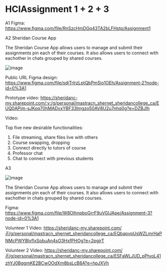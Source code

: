# HCIAssignment 1 + 2 + 3
A1
Figma: https://www.figma.com/file/RnSzcHmDGq43TA2bLFHstp/Assignment1

A2
Sheridan Course App

The Sheridan Course App allows users to manage and submit their assignments pin each of their courses. 
It also allows users to connect with eachother in chats grouped by shared courses.

![image](https://user-images.githubusercontent.com/38020285/155867151-f7d70bfe-72a4-4284-884e-9f2eb96c8f76.png)

Public URL Figma design: https://www.figma.com/file/sdjTrlrzLptQbPmSio1OEh/Assignment-2?node-id=0%3A1

Prototype video: https://sheridanc-my.sharepoint.com/:v:/g/personal/mastracn_shernet_sheridancollege_ca/EUQ0APim-sJKoq70hMADvxYBF33Imgzo50AV8U2u7nhq0g?e=DZBJIh

Video: 

Top five new desirable functionalities: 
1. File streaming, share files live with others
2. Course swapping, dropping
3. Connect directly to tutors of course
4. Professor chat
5. Chat to connect with previous students

A3

![image](https://user-images.githubusercontent.com/38020285/161331199-642f9521-8118-4b2c-bc30-63ccdae0ee97.png)

The Sheridan Course App allows users to manage and submit their assignments pin each of their courses. 
It also allows users to connect with eachother in chats grouped by shared courses.

Figma: https://www.figma.com/file/W8OlhnpboGrrF9uVGlJApe/Assignment-3?node-id=0%3A1

Volunteer 1 Video: https://sheridanc-my.sharepoint.com/✌️/g/personal/mastracn_shernet_sheridancollege_ca/EQbapvpUsWZLmrHaPNMcPWYBlvflxSobuAn4sO3HxfPHOg?e=2pgjrT

Volunteer 2 Video: https://sheridanc-my.sharepoint.com/✌️/g/personal/mastracn_shernet_sheridancollege_ca/ESFaWLJUD_pPtyoL41zhYJ0BggmKE2BCwOOdXm8bsLcB8A?e=hpJXVh
